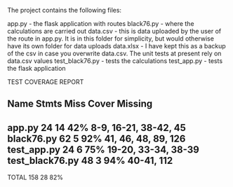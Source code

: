 The project contains the following files:

app.py - the flask application with routes
black76.py - where the calculations are carried out
data.csv - this is data uploaded by the user of the route in app.py. It is in this folder for simplicity, but would 
			otherwise have its own folder for data uploads
data.xlsx - I have kept this as a backup of the csv in case you overwrite data.csv. The unit tests at present rely on data.csv values
test_black76.py - tests the calculations
test_app.py - tests the flask application

TEST COVERAGE REPORT

Name              Stmts   Miss  Cover   Missing
-----------------------------------------------
app.py               24     14    42%   8-9, 16-21, 38-42, 45
black76.py           62      5    92%   41, 46, 48, 89, 126
test_app.py          24      6    75%   19-20, 33-34, 38-39
test_black76.py      48      3    94%   40-41, 112
-----------------------------------------------
TOTAL               158     28    82%

